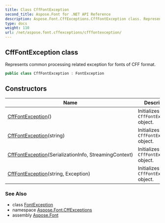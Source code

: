 ```yaml
---
title: Class CffFontException
second_title: Aspose.Font for .NET API Reference
description: Aspose.Font.CffExceptions.CffFontException class. Represents common processing related exception for fonts of CFF format
type: docs
weight: 110
url: /net/aspose.font.cffexceptions/cfffontexception/
---
```

## CffFontException class

Represents common processing related exception for fonts of CFF format.

```csharp
public class CffFontException : FontException
```

## Constructors

| Name | Description |
| --- | --- |
| [CffFontException](cfffontexception/#constructor)() | Initializes new `CffFontException` object. |
| [CffFontException](cfffontexception/#constructor_2)(string) | Initializes new `CffFontException` object. |
| [CffFontException](cfffontexception/#constructor_1)(SerializationInfo, StreamingContext) | Initializes new `CffFontException` object. |
| [CffFontException](cfffontexception/#constructor_3)(string, Exception) | Initializes new `CffFontException` object. |

### See Also

* class [FontException](../../aspose.font.exceptions/fontexception/)
* namespace [Aspose.Font.CffExceptions](../../aspose.font.cffexceptions/)
* assembly [Aspose.Font](../../)


